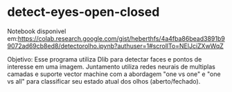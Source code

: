 # detect-eyes-open-closed

Notebook disponivel em:https://colab.research.google.com/gist/heberthfs/4a4fba86bead3891b99072ad69cb8ed8/detectorolho.ipynb?authuser=1#scrollTo=NElJciZXwWqZ

Objetivo: Esse programa utiliza Dlib para detectar faces e pontos de interesse em uma imagem. Juntamento utiliza redes neurais de multiplas camadas e suporte vector machine com a abordagem "one vs one" e "one vs all" para classificar seu estado atual dos olhos (aberto/fechado).
